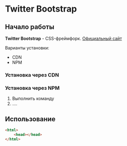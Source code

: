 # Twitter Bootstrap

## Начало работы
**Twitter Bootstrap** - CSS-фреймфорк. [Официальный сайт](https://getbootstrap.com)

Варианты установки:
* CDN
* NPM


### Установка через CDN


### Установка через NPM

1. Выполнить команду
1. ....


## Использование
```html
<html>
	<head></head>
</html>
```


